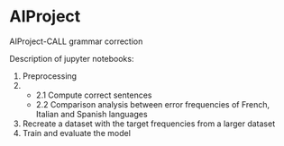 # AIProject
AIProject-CALL grammar correction 

Description of jupyter notebooks:
1. Preprocessing
2. - 2.1 Compute correct sentences
   - 2.2 Comparison analysis between error frequencies of French, Italian and Spanish languages
4. Recreate a dataset with the target frequencies from a larger dataset
5. Train and evaluate the model
